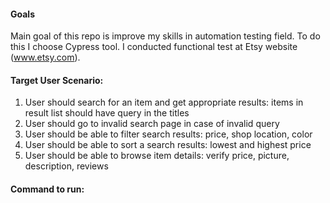 #### Goals
Main goal of this repo is improve my skills in automation testing field. To do this I choose Cypress tool. 
I conducted functional test at Etsy website (www.etsy.com).   

#### Target User Scenario: 
1. User should search for an item and get appropriate results: items in result list should have query in the titles
2. User should go to invalid search page in case of invalid query
3. User should be able to filter search results: price, shop location, color
4. User should be able to sort a search results: lowest and highest price
5. User should be able to browse item details: verify price, picture, description, reviews

#### Command to run:

